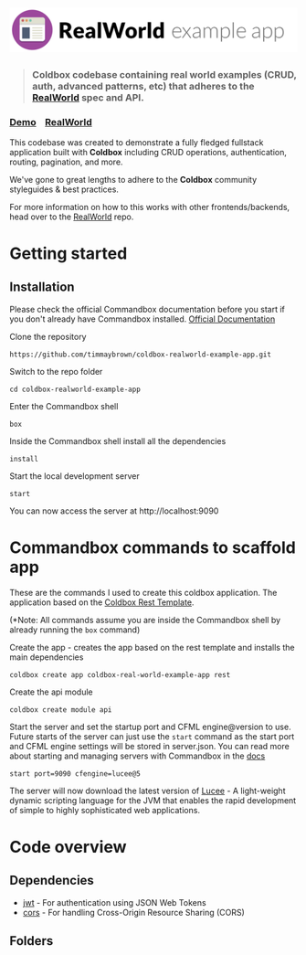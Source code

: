 # ![RealWorld Example App](logo.png)

> ### Coldbox codebase containing real world examples (CRUD, auth, advanced patterns, etc) that adheres to the [RealWorld](https://github.com/gothinkster/realworld) spec and API.


### [Demo](https://github.com/gothinkster/realworld)&nbsp;&nbsp;&nbsp;&nbsp;[RealWorld](https://github.com/gothinkster/realworld)


This codebase was created to demonstrate a fully fledged fullstack application built with **Coldbox** including CRUD operations, authentication, routing, pagination, and more.

We've gone to great lengths to adhere to the **Coldbox** community styleguides & best practices.

For more information on how to this works with other frontends/backends, head over to the [RealWorld](https://github.com/gothinkster/realworld) repo.

# Getting started

## Installation
Please check the official Commandbox documentation before you start if you don't already have Commandbox installed. [Official Documentation](https://commandbox.ortusbooks.com/content/getting_started_guide.html)

Clone the repository

    https://github.com/timmaybrown/coldbox-realworld-example-app.git

Switch to the repo folder

    cd coldbox-realworld-example-app

Enter the Commandbox shell

    box

Inside the Commandbox shell install all the dependencies

    install

Start the local development server

    start

You can now access the server at http://localhost:9090


# Commandbox commands to scaffold app
These are the commands I used to create this coldbox application. The application based on the [Coldbox Rest Template](https://github.com/coldbox-templates/rest). 

(*Note: All commands assume you are inside the Commandbox shell by already running the `box` command)

Create the app - creates the app based on the rest template and installs the main dependencies

    coldbox create app coldbox-real-world-example-app rest

Create the api module

    coldbox create module api

Start the server and set the startup port and CFML engine@version to use. 
Future starts of the server can just use the `start` command as the start port and CFML engine settings will be stored in server.json.
You can read more about starting and managing servers with Commandbox in the [docs](https://commandbox.ortusbooks.com/content/embedded_server/serverJSON/serverjson.html)

    start port=9090 cfengine=lucee@5

The server will now download the latest version of [Lucee](http://lucee.org/) - A light-weight dynamic scripting language for the JVM that enables the rapid development of simple to highly sophisticated web applications.


# Code overview

## Dependencies

- [jwt](https://www.forgebox.io/view/jwt) - For authentication using JSON Web Tokens
- [cors](https://www.forgebox.io//view/cors) - For handling Cross-Origin Resource Sharing (CORS)

## Folders